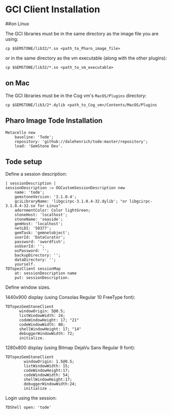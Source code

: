 # GCI Client Installation


##on Linux

The GCI libraries must be in the same directory as the image file you are using:

```Shell
cp $GEMSTONE/lib32/*.so <path_to_Pharo_image_file>
```

or in the same directory as the vm executable (along with the other
plugins):

```Shell
cp $GEMSTONE/lib32/*.so <path_to_vm_executable>
```

## on Mac

The GCI libraries must be in the Cog vm's `MacOS/Plugins` directory: 

```Shell
cp $GEMSTONE/lib3/2*.dylib <path_to_Cog_vm>/Contents/MacOS/Plugins
```

## Pharo Image Tode Installation

```Smalltalk
Metacello new
    baseline: 'Tode';
    repository: 'github://dalehenrich/tode:master/repository';
    load: 'GemStone Dev'.
``` 

## Tode setup

Define a session description:

```Smalltalk
| sessionDescription |
sessionDescription := OGCustomSessionDescription new
    name: 'tode';
    gemstoneVersion: '3.1.0.4';
    gciLibraryName: 'libgcirpc-3.1.0.4-32.dylib'; "or libgcirpc-3.1.0.4-32.so for Linux"
    adornmentColor: Color lightGreen;
    stoneHost: 'localhost';
    stoneName: 'seaside';
    gemHost: 'localhost';
    netLDI: '50377';
    gemTask: 'gemnetobject';
    userId: 'DataCurator';
    password: 'swordfish';
    osUserId: '';
    osPassword: '';
    backupDirectory: '';
    dataDirectory: '';
    yourself.
TDTopezClient sessionMap 
    at: sessionDescription name
    put: sessionDescription.
```

Define window sizes.

1440x900 display (using Consolas Regular 10 FreeType font):

```Smalltalk
TDTopezGemStoneClient
      windowOrigin: 5@0.5;
      listWindowWidth: 24;
      codeWindowHeight: 17; "21"
      codeWindowWidth: 80;
      shellWindowHeight: 17; "14"
      debuggerWindowWidth: 72;
      initialize.
```

1280x800 display (using Bitmap DejaVu Sans Regular 9 font):

```Smalltalk
TDTopezGemStoneClient
        windowOrigin: 1.5@0.5;
        listWindowWidth: 15;
        codeWindowHeight:17;
        codeWindowWidth: 54;
        shellWindowHeight:17;
        debuggerWindowWidth:24;
        initialize .
```

Login using the session:

```Smalltalk
TDShell open: 'tode'
```

